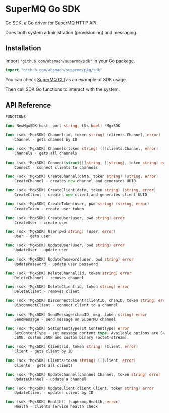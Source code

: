 # SuperMQ Go SDK

Go SDK, a Go driver for SuperMQ HTTP API.

Does both system administration (provisioning) and messaging.

## Installation

Import `"github.com/absmach/supermq/sdk"` in your Go package.

```go
import "github.com/absmach/supermq/pkg/sdk"
```

You can check [SuperMQ CLI](https://github.com/absmach/supermq/tree/main/cli) as an example of SDK usage.

Then call SDK Go functions to interact with the system.

## API Reference

```go
FUNCTIONS

func NewMgxSDK(host, port string, tls bool) *MgxSDK

func (sdk *MgxSDK) Channel(id, token string) (clients.Channel, error)
    Channel - gets channel by ID

func (sdk *MgxSDK) Channels(token string) ([]clients.Channel, error)
    Channels - gets all channels

func (sdk *MgxSDK) Connect(struct{[]string, []string}, token string) error
    Connect - connect clients to channels

func (sdk *MgxSDK) CreateChannel(data, token string) (string, error)
    CreateChannel - creates new channel and generates UUID

func (sdk *MgxSDK) CreateClient(data, token string) (string, error)
    CreateClient - creates new client and generates client UUID

func (sdk *MgxSDK) CreateToken(user, pwd string) (string, error)
    CreateToken - create user token

func (sdk *MgxSDK) CreateUser(user, pwd string) error
    CreateUser - create user

func (sdk *MgxSDK) User(pwd string) (user, error)
    User - gets user

func (sdk *MgxSDK) UpdateUser(user, pwd string) error
    UpdateUser - update user

func (sdk *MgxSDK) UpdatePassword(user, pwd string) error
    UpdatePassword - update user password

func (sdk *MgxSDK) DeleteChannel(id, token string) error
    DeleteChannel - removes channel

func (sdk *MgxSDK) DeleteClient(id, token string) error
    DeleteClient - removes client

func (sdk *MgxSDK) DisconnectClient(clientID, chanID, token string) error
    DisconnectClient - connect client to a channel

func (sdk *MgxSDK) SendMessage(chanID, msg, token string) error
    SendMessage - send message on SuperMQ channel

func (sdk *MgxSDK) SetContentType(ct ContentType) error
    SetContentType - set message content type. Available options are SenML
    JSON, custom JSON and custom binary (octet-stream).

func (sdk *MgxSDK) Client(id, token string) (Client, error)
    Client - gets client by ID

func (sdk *MgxSDK) Clients(token string) ([]Client, error)
    Clients - gets all clients

func (sdk *MgxSDK) UpdateChannel(channel Channel, token string) error
    UpdateChannel - update a channel

func (sdk *MgxSDK) UpdateClient(client Client, token string) error
    UpdateClient - updates client by ID

func (sdk *MgxSDK) Health() (supermq.Health, error)
    Health - clients service health check
```
